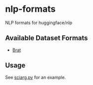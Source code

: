 # nlp-formats
NLP formats for huggingface/nlp

## Available Dataset Formats
* [Brat](https://brat.nlplab.org/)

## Usage
See [sciarg.py](https://github.com/ArneBinder/nlp/blob/dataset_sciarg/datasets/sciarg/sciarg.py) for an example.
